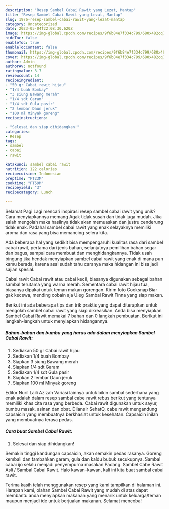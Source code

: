 ```yaml
---
description: "Resep Sambel Cabai Rawit yang Lezat, Mantap"
title: "Resep Sambel Cabai Rawit yang Lezat, Mantap"
slug: 1976-resep-sambel-cabai-rawit-yang-lezat-mantap
category: Uncategorized
date: 2023-05-04T22:08:30.620Z
image: https://img-global.cpcdn.com/recipes/9f6b84e7f334c799/680x482cq70/sambel-cabai-rawit-foto-resep-utama.jpg
hideToc: false
enableToc: true
enableTocContent: false
thumbnail: https://img-global.cpcdn.com/recipes/9f6b84e7f334c799/680x482cq70/sambel-cabai-rawit-foto-resep-utama.jpg
cover: https://img-global.cpcdn.com/recipes/9f6b84e7f334c799/680x482cq70/sambel-cabai-rawit-foto-resep-utama.jpg
author: Admin
authorAv: notfound
ratingvalue: 3.7
reviewcount: 14
recipeingredient:
- "50 gr Cabai rawit hijau"
- "1/4 buah Bombay"
- "3 siung Bawang merah"
- "1/4 sdt Garam"
- "1/4 sdt Gula pasir"
- "2 lembar Daun jeruk"
- "100 ml Minyak goreng"
recipeinstructions:

- "Selesai dan siap dihidangkan!"
categories:
- Resep
tags:
- sambel
- cabai
- rawit

katakunci: sambel cabai rawit 
nutrition: 122 calories
recipecuisine: Indonesian
preptime: "PT23M"
cooktime: "PT59M"
recipeyield: "3"
recipecategory: Lunch

---
```



Selamat Pagi Lagi mencari inspirasi resep sambel cabai rawit yang unik? Cara menyiapkannya memang Agak tidak susah dan tidak juga mudah. Jika salah mengolah maka hasilnya tidak akan memuaskan dan justru cenderung tidak enak. Padahal sambel cabai rawit yang enak selayaknya memiliki aroma dan rasa yang bisa memancing selera kita.


Ada beberapa hal yang sedikit bisa mempengaruhi kualitas rasa dari sambel cabai rawit, pertama dari jenis bahan, selanjutnya pemilihan bahan segar dan bagus, sampai cara membuat dan menghidangkannya. Tidak usah bingung jika hendak menyiapkan sambel cabai rawit yang enak di mana pun kamu berada, karena asal sudah tahu caranya maka hidangan ini bisa jadi sajian spesial.

Cabai rawit Cabai rawit atau cabai kecil, biasanya digunakan sebagai bahan sambal terutama yang warna merah. Sementara cabai rawit hijau tua, biasanya dipakai untuk teman makan gorengan. Kirim foto Cooksnap Biar gak kecewa, mending cobain aja Uleg Sambal Rawit Finna yang siap makan.


Berikut ini ada beberapa tips dan trik praktis yang dapat diterapkan untuk mengolah sambel cabai rawit yang siap dikreasikan. Anda bisa menyiapkan Sambel Cabai Rawit memakai 7 bahan dan 0 langkah pembuatan. Berikut ini langkah-langkah untuk menyiapkan hidangannya.

<!--inarticleads1-->

##### Bahan-bahan dan bumbu yang harus ada dalam menyiapkan Sambel Cabai Rawit:

1. Sediakan 50 gr Cabai rawit hijau
1. Sediakan 1/4 buah Bombay
1. Siapkan 3 siung Bawang merah
1. Siapkan 1/4 sdt Garam
1. Sediakan 1/4 sdt Gula pasir
1. Siapkan 2 lembar Daun jeruk
1. Siapkan 100 ml Minyak goreng


Editor Nuril Laili Azizah Variasi lainnya untuk bikin sambal sederhana yang enak adalah dalam resep sambal cabe rawit rebus berikut yang tentunya memiliki khas cita rasa yang berbeda. Cabai rawit digunakan untuk sayur, bumbu masak, asinan dan obat. Dilansir SehatQ, cabe rawit mengandung capsaicin yang membuatnya berkhasiat untuk kesehatan. Capsaicin inilah yang membuatnya terasa pedas. 

<!--inarticleads2-->

##### Cara buat Sambel Cabai Rawit:


1. Selesai dan siap dihidangkan!

Semakin tinggi kandungan capsaicin, akan semakin pedas rasanya. Goreng kembali dan tambahkan garam, gula dan kaldu bubuk secukupnya. Sambal cabai ijo selalu menjadi penyempurna masakan Padang. Sambel Cabe Rawit Asli / Sambal Cabai Rawit. Halo kawan-kawan, kali ini kita buat sambal cabai rawit. 

Terima kasih telah menggunakan resep yang kami tampilkan di halaman ini. Harapan kami, olahan Sambel Cabai Rawit yang mudah di atas dapat membantu anda menyiapkan makanan yang menarik untuk keluarga/teman maupun menjadi ide untuk berjualan makanan. Selamat mencoba!
